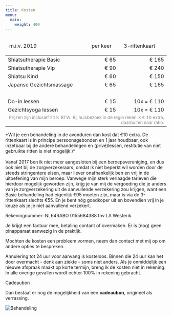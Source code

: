 ```yaml
---
title: Kosten
menu:
  main:
    weight: 400
---
```

<table cellpadding="3">
<thead>
<tr>
<td>

 m.i.v. 2019

</td>
<td>per keer</td>
<td>  3-rittenkaart</td>
</tr>
</thead>
<tbody>
<tr>
<td>Shiatsutherapie Basic</td>
<td align="right">€ 65</td>
<td align="right">€ 165</td>
</tr>
<tr>
<td>Shiatsutherapie Vip </td>
<td align="right">€ 90</td>
<td align="right">€ 240</td>
</tr>
<tr>
<td>Shiatsu Kind </td>
<td align="right">€ 60</td>
<td align="right">€ 150</td>
</tr>
<tr>
<td>Japanse Gezichtsmassage</td>
<td align="right">€ 65</td>
<td align="right">€ 165</td>
</tr>
<tr>
<td> </td>
<td align="right"> </td>
<td align="right"> </td>
</tr>
<tr>
<td>Do-in lessen</td>
<td align="right">€ 15</td>
<td align="right">10x = € 110</td>
</tr>
<tr>
<td>Gezichtsyoga lessen</td>
<td align="right">€ 15</td>
<td align="right">10x = € 110</td>
</tr>
<tr>
<td colspan="3" align="right"><span style="color: #888888; font-size: smaller;">Prijzen zijn inclusief 21% BTW.  
Bij huisbezoek in de regio reken ik € 10 extra, daarbuiten naar ratio.</span></td>
</tr>
</tbody>
</table>

<div>*Wil je een behandeling in de avonduren dan kost dat €10 extra.  
De rittenkaart is in principe persoonsgebonden en 1 jaar houdbaar, ook inzetbaar bij de andere behandelingen en (privé)lessen, restitutie van niet gebruikte ritten is niet mogelijk.\*</div>
<div> </div>
<div><span>Vanaf 2017 ben ik niet meer aangesloten bij een beroepsvereniging, en dus ook niet bij de zorgverzekeraars, omdat ik niet beperkt wil worden door de steeds stringentere eisen, maar liever onafhankelijk ben en vrij in de uitoefening van mijn beroep.</span>  
<span>Vanwege mijn sterk verlaagde tarieven die hierdoor mogelijk geworden zijn, krijg je van mij de vergoeding die je anders van je zorgverzekering uit de aanvullende verzekering zou krijgen, want een Basic behandeling had eigenlijk €95 moeten zijn, maar is via de 3-rittenkaart slechts €55.</span>  
<span>En je bent nóg goedkoper uit en bovendien vrij in je keuze als je je niet aanvullend verzekert.</span></div>

Rekeningnummer: NL64RABO 0155684388 tnv LA Westerik.

Je krijgt een factuur mee, betaling contant of overmaken. Er is (nog) geen pinapparaat aanwezig in de praktijk.

Mochten de kosten een probleem vormen, neem dan contact met mij op om andere opties te bespreken.  

Annulering tot 24 uur voor aanvang is kosteloos. Binnen die 24 uur kan het door overmacht - denk aan ziekte - soms niet anders. Als je onmiddelijk een nieuwe afspraak maakt op korte termijn, breng ik de kosten niet in rekening. In alle overige gevallen wordt echter 100% in rekening gebracht.

 Cadeaubon

Dan bestaat er nog de mogelijkheid van een **cadeaubon**, origineel als verrassing.

![Behandeling](/uploads/behandeling5.jpg#right)

###
